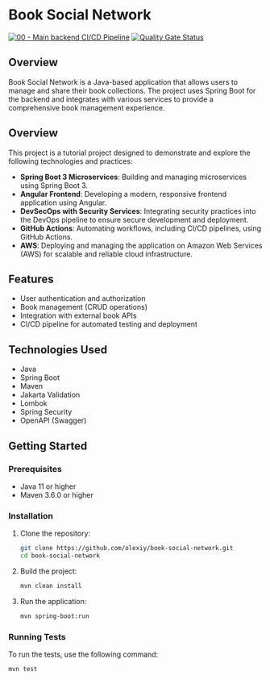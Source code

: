 # Book Social Network

[![00 - Main backend CI/CD Pipeline](https://github.com/olexiy/book-social-network/actions/workflows/build-backend.yml/badge.svg)](https://github.com/olexiy/book-social-network/actions/workflows/build-backend.yml)
[![Quality Gate Status](https://sonarcloud.io/api/project_badges/measure?project=olexiy_book-social-network&metric=alert_status)](https://sonarcloud.io/summary/new_code?id=olexiy_book-social-network)
## Overview

Book Social Network is a Java-based application that allows users to manage and share their book collections. The project uses Spring Boot for the backend and integrates with various services to provide a comprehensive book management experience.

## Overview

This project is a tutorial project designed to demonstrate and explore the following technologies and practices:

- **Spring Boot 3 Microservices**: Building and managing microservices using Spring Boot 3.
- **Angular Frontend**: Developing a modern, responsive frontend application using Angular.
- **DevSecOps with Security Services**: Integrating security practices into the DevOps pipeline to ensure secure development and deployment.
- **GitHub Actions**: Automating workflows, including CI/CD pipelines, using GitHub Actions.
- **AWS**: Deploying and managing the application on Amazon Web Services (AWS) for scalable and reliable cloud infrastructure.
## Features

- User authentication and authorization
- Book management (CRUD operations)
- Integration with external book APIs
- CI/CD pipeline for automated testing and deployment

## Technologies Used

- Java
- Spring Boot
- Maven
- Jakarta Validation
- Lombok
- Spring Security
- OpenAPI (Swagger)

## Getting Started

### Prerequisites

- Java 11 or higher
- Maven 3.6.0 or higher

### Installation

1. Clone the repository:
    ```sh
    git clone https://github.com/olexiy/book-social-network.git
    cd book-social-network
    ```

2. Build the project:
    ```sh
    mvn clean install
    ```

3. Run the application:
    ```sh
    mvn spring-boot:run
    ```

### Running Tests

To run the tests, use the following command:
```sh
mvn test
